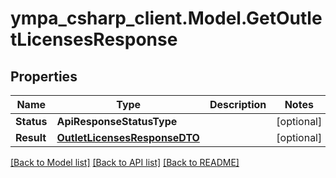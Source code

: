 # ympa_csharp_client.Model.GetOutletLicensesResponse

## Properties

Name | Type | Description | Notes
------------ | ------------- | ------------- | -------------
**Status** | **ApiResponseStatusType** |  | [optional] 
**Result** | [**OutletLicensesResponseDTO**](OutletLicensesResponseDTO.md) |  | [optional] 

[[Back to Model list]](../README.md#documentation-for-models) [[Back to API list]](../README.md#documentation-for-api-endpoints) [[Back to README]](../README.md)

